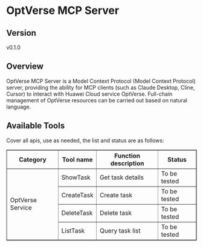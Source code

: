 # OptVerse MCP Server


## Version
v0.1.0

## Overview

OptVerse MCP Server is a Model Context Protocol (Model Context Protocol) server, providing the ability for MCP clients (such as Claude Desktop, Cline, Cursor) to interact with Huawei Cloud service OptVerse. Full-chain management of OptVerse resources can be carried out based on natural language.

## Available Tools
Cover all apis, use as needed, the list and status are as follows:

<html> 
<head></head> 
<body> 
<table border="1" cellspacing="0" cellpadding="5"> 
<tbody> 
<tr> 
<th>Category</th> 
<th>Tool name</th> 
<th>Function description</th> 
<th>Status</th> 
</tr> 
<tr> 
<td rowspan="4">OptVerse Service</td> 
<td>ShowTask</td> <td>Get task details</td>
<td>To be tested</td>
</tr>
<tr>
<td>CreateTask</td>
<td>Create task</td>
<td>To be tested</td>
</tr>
<tr>
<td>DeleteTask</td>
<td>Delete task</td>
<td>To be tested</td>
</tr>
<tr>
<td>ListTask</td>
<td>Query task list</td>
<td>To be tested</td>
</tr>
</tbody>
</table>
</body>
</html>